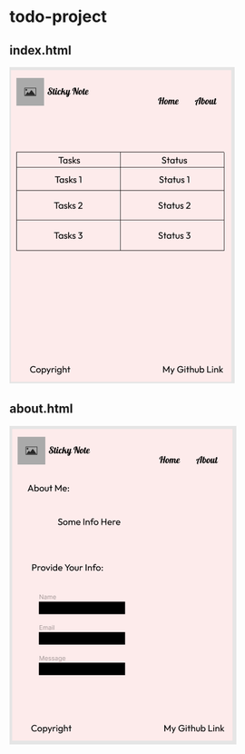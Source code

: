 # todo-project

## index.html

![wireframe_1](./assets/Wireframe1.PNG)

## about.html

![wireframe_2](./assets/Wireframe2.PNG)